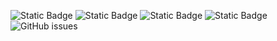 ![Static Badge](https://img.shields.io/badge/blacklists-60-000000) ![Static Badge](https://img.shields.io/badge/blacklisted-2691987-cc0000) ![Static Badge](https://img.shields.io/badge/whitelisted-2242-00CC00) ![Static Badge](https://img.shields.io/badge/streaming_blacklist-28106-000000) ![GitHub issues](https://img.shields.io/github/issues/fabriziosalmi/blacklists)
